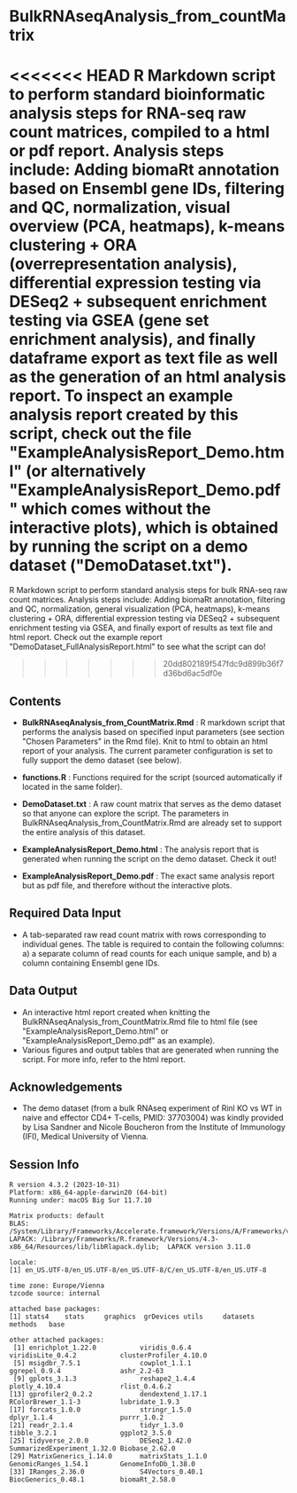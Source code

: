# BulkRNAseqAnalysis_from_countMatrix
<<<<<<< HEAD
R Markdown script to perform standard bioinformatic analysis steps for RNA-seq raw count matrices, compiled to a html or pdf report.  Analysis steps include: Adding biomaRt annotation based on Ensembl gene IDs, filtering and QC, normalization, visual overview (PCA, heatmaps), k-means clustering + ORA (overrepresentation analysis), differential expression testing via DESeq2 + subsequent enrichment testing via GSEA (gene set enrichment analysis), and finally dataframe export as text file as well as the generation of an html analysis report.
To inspect an example analysis report created by this script, check out the file "ExampleAnalysisReport_Demo.html" (or alternatively "ExampleAnalysisReport_Demo.pdf" which comes without the interactive plots), which is obtained by running the script on a demo dataset ("DemoDataset.txt").
=======
R Markdown script to perform standard analysis steps for bulk RNA-seq raw count matrices.  Analysis steps include: Adding biomaRt annotation, filtering and QC, normalization, general visualization (PCA, heatmaps), k-means clustering + ORA, differential expression testing via DESeq2 + subsequent enrichment testing via GSEA, and finally export of results as text file and html report.
Check out the example report "DemoDataset_FullAnalysisReport.html" to see what the script can do!
>>>>>>> 20dd802189f547fdc9d899b36f7d36bd6ac5df0e


## Contents


- **BulkRNAseqAnalysis_from_CountMatrix.Rmd** : R markdown script that performs the analysis based on specified input parameters (see section "Chosen Parameters" in the Rmd file). Knit to html to obtain an html report of your analysis. The current parameter configuration is set to fully support the demo dataset (see below). 

- **functions.R** : Functions required for the script (sourced automatically if located in the same folder).

- **DemoDataset.txt** : A raw count matrix that serves as the demo dataset so that anyone can explore the script. The parameters in BulkRNAseqAnalysis_from_CountMatrix.Rmd are already set to support the entire analysis of this dataset.

- **ExampleAnalysisReport_Demo.html** : The analysis report that is generated when running the script on the demo dataset. Check it out!

- **ExampleAnalysisReport_Demo.pdf** : The exact same analysis report but as pdf file, and therefore without the interactive plots. 




## Required Data Input 

- A tab-separated raw read count matrix  with rows corresponding to individual genes. The table is required to contain the following columns: a) a separate column of read counts for each unique sample, and b) a column containing  Ensembl gene IDs.



## Data Output

- An interactive html report created when knitting the BulkRNAseqAnalysis_from_CountMatrix.Rmd file to  html file (see "ExampleAnalysisReport_Demo.html" or "ExampleAnalysisReport_Demo.pdf" as an example).
- Various figures and output tables that are generated when running the script. For more info, refer to the html report.



## Acknowledgements

- The demo dataset (from a bulk RNAseq experiment of Rinl KO vs WT in naive and effector CD4+ T-cells, PMID: 37703004) was kindly provided by Lisa Sandner and Nicole Boucheron from the Institute of Immunology (IFI), Medical University of Vienna. 



## Session Info

```
R version 4.3.2 (2023-10-31)
Platform: x86_64-apple-darwin20 (64-bit)
Running under: macOS Big Sur 11.7.10

Matrix products: default
BLAS:   /System/Library/Frameworks/Accelerate.framework/Versions/A/Frameworks/vecLib.framework/Versions/A/libBLAS.dylib 
LAPACK: /Library/Frameworks/R.framework/Versions/4.3-x86_64/Resources/lib/libRlapack.dylib;  LAPACK version 3.11.0

locale:
[1] en_US.UTF-8/en_US.UTF-8/en_US.UTF-8/C/en_US.UTF-8/en_US.UTF-8

time zone: Europe/Vienna
tzcode source: internal

attached base packages:
[1] stats4    stats     graphics  grDevices utils     datasets  methods   base     

other attached packages:
 [1] enrichplot_1.22.0           viridis_0.6.4               viridisLite_0.4.2           clusterProfiler_4.10.0     
 [5] msigdbr_7.5.1               cowplot_1.1.1               ggrepel_0.9.4               ashr_2.2-63                
 [9] gplots_3.1.3                reshape2_1.4.4              plotly_4.10.4               rlist_0.4.6.2              
[13] gprofiler2_0.2.2            dendextend_1.17.1           RColorBrewer_1.1-3          lubridate_1.9.3            
[17] forcats_1.0.0               stringr_1.5.0               dplyr_1.1.4                 purrr_1.0.2                
[21] readr_2.1.4                 tidyr_1.3.0                 tibble_3.2.1                ggplot2_3.5.0              
[25] tidyverse_2.0.0             DESeq2_1.42.0               SummarizedExperiment_1.32.0 Biobase_2.62.0             
[29] MatrixGenerics_1.14.0       matrixStats_1.1.0           GenomicRanges_1.54.1        GenomeInfoDb_1.38.0        
[33] IRanges_2.36.0              S4Vectors_0.40.1            BiocGenerics_0.48.1         biomaRt_2.58.0      
```










